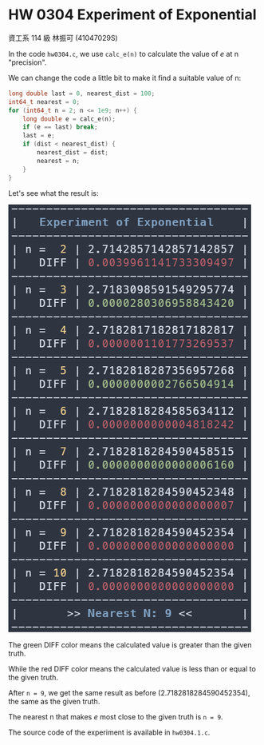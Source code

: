 # HW 0304 Experiment of Exponential

資工系 114 級 林振可 (41047029S)

In the code `hw0304.c`, we use `calc_e(n)` to calculate the value of $e$ at n "precision".

We can change the code a little bit to make it find a suitable value of n:

```c
long double last = 0, nearest_dist = 100;
int64_t nearest = 0;
for (int64_t n = 2; n <= 1e9; n++) {
    long double e = calc_e(n);
    if (e == last) break;
    last = e;
    if (dist < nearest_dist) {
        nearest_dist = dist;
        nearest = n;
    }
}
```

Let's see what the result is:

![Result](./images/01.png)

The green DIFF color means the calculated value is greater than the given truth.

While the red DIFF color means the calculated value is less than or equal to the given truth.

After `n = 9`, we get the same result as before (2.7182818284590452354), the same as the given truth.

The nearest n that makes $e$ most close to the given truth is `n = 9`.

The source code of the experiment is available in `hw0304.1.c`.
